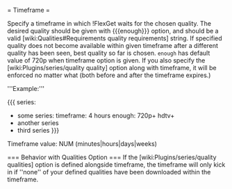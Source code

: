 = Timeframe =

Specify a timeframe in which !FlexGet waits for the chosen quality. The desired quality should be given with {{{enough}}} option, and should be a valid [wiki:Qualities#Requirements quality requirements] string. If specified quality does not become available within given timeframe after a different quality has been seen, best quality so far is chosen. `enough` has default value of 720p when timeframe option is given. If you also specify the [wiki:Plugins/series/quality quality] option along with timeframe, it will be enforced no matter what (both before and after the timeframe expires.)

'''Example:'''

{{{
series:
  - some series:
      timeframe: 4 hours
      enough: 720p+ hdtv+
  - another series
  - third series
}}}

Timeframe value: NUM (minutes|hours|days|weeks)

=== Behavior with Qualities Option ===
If the [wiki:Plugins/series/quality qualities] option is defined alongside timeframe, the timeframe will only kick in if ''none'' of your defined qualities have been downloaded within the timeframe.
